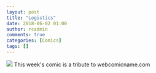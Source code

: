 ```yaml
---
layout: post
title: "Logistics"
date: 2018-06-02 01:00
author: rcadmin
comments: true
categories: [Comics]
tags: []
---
```

<a href="../comics/2018/06/02/logistics"><img src="http://dl.bitsmack.com/comics/20180602.jpg" /></a>
This week's comic is a tribute to webcomicname.com
